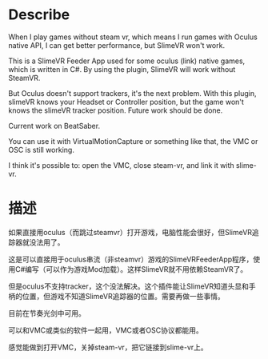 # Describe

When I play games without steam vr, which means I run games with Oculus native API, I can get better performance, but SlimeVR won't work.

This is a SlimeVR Feeder App used for some oculus (link) native games, which is written in C#. By using the plugin, SlimeVR will work without SteamVR.

But Oculus doesn't support trackers, it's the next problem. With this plugin, slimeVR knows your Headset or Controller position, but the game won't knows the slimeVR tracker position. Future work should be done.

Current work on BeatSaber.

You can use it with VirtualMotionCapture or something like that, the VMC or OSC is still working.

I think it's possible to: open the VMC, close steam-vr, and link it with slime-vr.

# 描述

如果直接用oculus（而跳过steamvr）打开游戏，电脑性能会很好，但SlimeVR追踪器就没法用了。

这是可以直接用于oculus串流（非steamvr）游戏的SlimeVRFeederApp程序，使用C#编写（可以作为游戏Mod加载）。这样SlimeVR就不用依赖SteamVR了。

但是oculus不支持tracker，这个没法解决。这个插件能让SlimeVR知道头显和手柄的位置，但游戏不知道SlimeVR追踪器的位置。需要再做一些事情。

目前在节奏光剑中可用。

可以和VMC或类似的软件一起用，VMC或者OSC协议都能用。

感觉能做到打开VMC，关掉steam-vr，把它链接到slime-vr上。